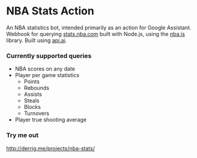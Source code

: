 # NBA Stats Action
An NBA statistics bot, intended primarily as an action for Google Assistant.
Webhook for querying [stats.nba.com](http://www.stats.nba.com) built with Node.js, using the [nba.js](https://github.com/kshvmdn/nba.js) library.
Built using [api.ai](http://www.api.ai).
### Currently supported queries
* NBA scores on any date
* Player per game statistics
    * Points
    * Rebounds
    * Assists
    * Steals
    * Blocks
    * Turnovers
* Player true shooting average

### Try me out
http://derrig.me/projects/nba-stats/
